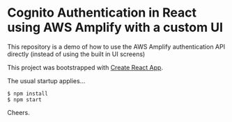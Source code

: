 # Cognito Authentication in React using AWS Amplify with a custom UI

This repository is a demo of how to use the AWS Amplify authentication API directly (instead of using the built in UI screens)

This project was bootstrapped with [Create React App](https://github.com/facebookincubator/create-react-app).

The usual startup applies...

```
$ npm install
$ npm start
```

Cheers.